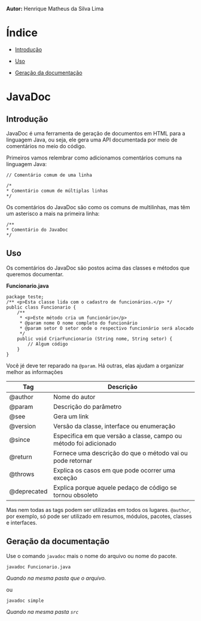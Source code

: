 **Autor:** Henrique Matheus da Silva Lima

# Índice

* [Introdução](#javadoc_intro)

* [Uso](#javadoc_uso)

* [Geração da documentação](#javadoc_gerar)

# JavaDoc<span id="javadoc"></span>

## Introdução<span id="javadoc_intro"></span>


JavaDoc é uma ferramenta de geração de documentos em HTML para a linguagem Java, ou seja, ele gera uma API documentada por meio de comentários no meio do código.

Primeiros vamos relembrar como adicionamos comentários comuns na linguagem Java:

    // Comentário comum de uma linha
    
    /*
    * Comentário comum de múltiplas linhas
    */

Os comentários do JavaDoc são como os comuns de multilinhas, mas têm um asterisco a mais na primeira linha:

    /**
    * Comentário do JavaDoc
    */

## Uso<span id="javadoc_uso"></span>

Os comentários do JavaDoc são postos acima das classes e métodos que queremos documentar.

**Funcionario.java**

    package teste;
    /** <p>Esta classe lida com o cadastro de funcionários.</p> */
    public class Funcionario {
        /**
         * <p>Este método cria um funcionário</p>
         * @param nome O nome completo do funcionário
         * @param setor O setor onde o respectivo funcionário será alocado
         */
        public void CriarFuncionario (String nome, String setor) {
            // Algum código
        }
    }

Você jé deve ter reparado na `@param`. Há outras, elas ajudam a organizar melhor as informações

| Tag      | Descrição                                                         |
| -------- | ----------------------------------------------------------------- |
| @author  | Nome do autor                                                     |
| @param   | Descrição do parâmetro                                            |
| @see     | Gera um link                                                      |
| @version | Versão da classe, interface ou enumeração                         |
| @since   | Especifica em que versão a classe, campo ou método foi adicionado |
| @return  | Fornece uma descrição do que o método vai ou pode retornar        |
| @throws  | Explica os casos em que pode ocorrer uma exceção                  |
| @deprecated | Explica porque aquele pedaço de código se tornou obsoleto      | 

Mas nem todas as tags podem ser utilizadas em todos os lugares. `@author`, por exemplo, só pode ser utilizado em resumos, módulos, pacotes, classes e interfaces.

## Geração da documentação<span id="javadoc_gerar"></span>

Use o comando `javadoc` mais o nome do arquivo ou nome do pacote. 

    javadoc Funcionario.java

*Quando na mesma pasta que o arquivo.*

ou 

    javadoc simple

*Quando na mesma pasta `src`*